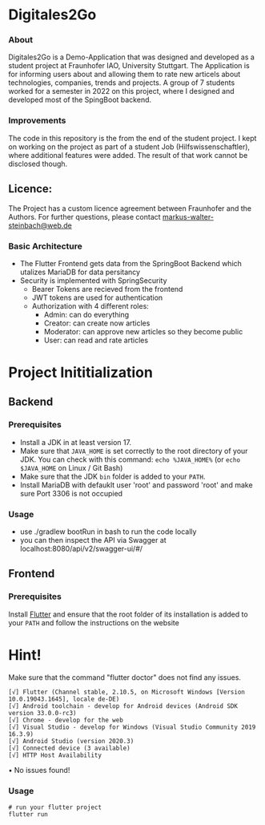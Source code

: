 # Digitales2Go

### About
Digitales2Go is a Demo-Application that was designed and developed as a student project at Fraunhofer IAO, University Stuttgart.
The Application is for informing users about and allowing them to rate new articels about technologies, companies, trends and projects.
A group of 7 students worked for a semester in 2022 on this project, where I designed and developed most of the SpingBoot backend.

### Improvements
The code in this repository is the from the end of the student project.
I kept on working on the project as part of a student Job (Hilfswissenschaftler), where additional features were added.
The result of that work cannot be disclosed though.

## Licence:
The Project has a custom licence agreement between Fraunhofer and the Authors.
For further questions, please contact markus-walter-steinbach@web.de





### Basic Architecture
- The Flutter Frontend gets data from the SpringBoot Backend which utalizes MariaDB for data persitancy
- Security is implemented with SpringSecurity
  - Bearer Tokens are recieved from the frontend 
  - JWT tokens are used for authentication
  - Authorization with 4 different roles:
    - Admin: can do everything
    - Creator: can create now articles
    - Moderator: can approve new articles so they become public
    - User: can read and rate articles


# Project Inititialization
## Backend 

### Prerequisites
- Install a JDK in at least version 17.
- Make sure that `JAVA_HOME` is set correctly to the root directory of your JDK. You can check with this command: `echo %JAVA_HOME%` (or `echo $JAVA_HOME` on Linux / Git Bash)
- Make sure that the JDK `bin` folder is added to your `PATH`.
- Install MariaDB with defauklt user 'root' and password 'root' and make sure Port 3306 is not occupied

### Usage 

- use ./gradlew bootRun in bash to run the code locally
- you can then inspect the API via Swagger at localhost:8080/api/v2/swagger-ui/#/

## Frontend

### Prerequisites

Install [Flutter](https://docs.flutter.dev/get-started/install) and ensure that the root folder of its installation is added to your `PATH` and follow the instructions on the website

# Hint! 

Make sure that the command "flutter doctor" does not find any issues.

```Doctor summary (to see all details, run flutter doctor -v):
[√] Flutter (Channel stable, 2.10.5, on Microsoft Windows [Version 10.0.19043.1645], locale de-DE)
[√] Android toolchain - develop for Android devices (Android SDK version 33.0.0-rc3)
[√] Chrome - develop for the web
[√] Visual Studio - develop for Windows (Visual Studio Community 2019 16.3.9)
[√] Android Studio (version 2020.3)
[√] Connected device (3 available)
[√] HTTP Host Availability
```

• No issues found!

### Usage

```CMD
# run your flutter project
flutter run
```

